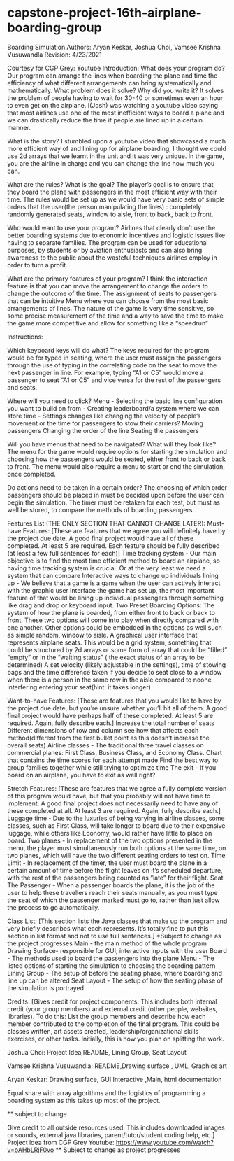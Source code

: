 # capstone-project-16th-airplane-boarding-group
Boarding Simulation
Authors: Aryan Keskar, Joshua Choi, Vamsee Krishna Vusuwandla
Revision: 4/23/2021

Courtesy for CGP Grey: Youtube
Introduction: 
What does your program do?
Our program can arrange the lines when boarding the plane and time the efficiency of what different arrangements can bring systematically and mathematically.
What problem does it solve? Why did you write it?
It solves the problem of people having to wait for 30-40 or sometimes even an hour to even get on the airplane. I(Josh) was watching a youtube video saying that most airlines use one of the most inefficient ways to board a plane and we can drastically reduce the time if people are lined up in a certain manner.

What is the story? 
I stumbled upon a youtube video that showcased a much more efficient way of and lining up for airplane boarding, I thought we could use 2d arrays that we learnt in the unit and it was very unique. In the game, you are the airline in charge and you can change the line how much you can. 

What are the rules? What is the goal?
The player’s goal is to ensure that they board the plane with passengers in the most efficient way with their time. The rules would be set up as we would have very basic sets of simple orders that the user(the person manipulating the lines) : completely randomly generated seats, window to aisle, front to back, back to front. 

Who would want to use your program?
Airlines that clearly don’t use the better boarding systems due to economic incentives and logistic issues like having to separate families. The program can be used for educational purposes, by students or by aviation enthusiasts and can also bring awareness to the public about the wasteful techniques airlines employ in order to turn a profit.

What are the primary features of your program?
I think the interaction feature is that you can move the arrangement to change the orders to change the outcome of the time.
The assignment of seats to passengers that can be intuitive
Menu where you can choose from  the most basic arrangements of lines.
The nature of the game is very time sensitive, so some precise measurement of the time and a way to save the time to make the game more competitive and allow for something like a “speedrun”

Instructions:

Which keyboard keys will do what? 
The keys required for the program would be for typed in seating, where the user must assign the passengers through the use of typing in the correlating code on the seat to move the next passenger in line. For example, typing “A1 or C5” would move a passenger to seat “A1 or C5” and vice versa for the rest of the passengers and seats.

Where will you need to click? 
Menu
	- Selecting the basic line configuration you want to build on from
	- Creating leaderboard/a system where we can store time
	- Settings changes like changing the velocity of people’s movement or the time for passengers to stow their carriers?
Moving passengers
Changing the order of the line
Seating the passengers

Will you have menus that need to be navigated? What will they look like? 
The menu for the game would require options for starting the simulation and choosing how the passengers would be seated, either front to back or back to front. The menu would also require a menu to start or end the simulation, once completed.

Do actions need to be taken in a certain order?
The choosing of which order passengers should be placed in must be decided upon before the user can begin the simulation. The timer must be retaken for each test, but must as well be stored, to compare the methods of boarding passengers.

Features List (THE ONLY SECTION THAT CANNOT CHANGE LATER):
Must-have Features:
[These are features that we agree you will definitely have by the project due date. A good final project would have all of these completed. At least 5 are required. Each feature should be fully described (at least a few full sentences for each)]
 Time tracking system - Our main objective is to find the most time efficient method to board an airplane, so having time tracking system is crucial. Or at the very least we need a system that can compare 
 Interactive ways to change up individuals lining up - We believe that a game is a game when the user can actively interact with the graphic user interface the game has set up, the most important feature of that would be lining up individual passengers through something like drag and drop or keyboard input.
 Two Preset Boarding Options: The system of how the plane is boarded, from either front to back or back to front. These two options will come into play when directly compared with one another. Other options could be embedded in the options as well such as simple random, window to aisle.
 A graphical user interface that represents airplane seats. This would be a grid system, something that could be structured by 2d arrays or some form of array that could be “filled” “empty” or in the “waiting status” ( the exact status of an array to be determined)
 A set velocity (likely adjustable in the settings), time of stowing bags and the time difference taken if you decide to seat close to a window when there is a person in the same row in the aisle compared to noone interfering entering your seat(hint: it takes longer)

Want-to-have Features:
[These are features that you would like to have by the project due date, but you’re unsure whether you’ll hit all of them. A good final project would have perhaps half of these completed. At least 5 are required. Again, fully describe each.]
Increase the total number of seats 
Different dimensions of row and column see how that affects each method(different from the first bullet point as this doesn’t increase the overall seats)
 Airline classes - The traditional three travel classes on commercial planes: First Class, Business Class, and Economy Class.
 Chart that contains the time scores for each attempt made
 Find the best way to group families together while still trying to optimize time
 The exit - If you board on an airplane, you have to exit as well right? 

Stretch Features:
[These are features that we agree a fully complete version of this program would have, but that you probably will not have time to implement. A good final project does not necessarily need to have any of these completed at all. At least 3 are required. Again, fully describe each.]
Luggage time - Due to the luxuries of being varying in airline classes, some classes, such as First Class, will take longer to board due to their expensive luggage, while others like Economy, would rather have little to place on board.
Two planes - In replacement of the two options presented in the menu, the player must simultaneously run both options at the same time, on two planes, which will have the two different seating orders to test on.
Time Limit - In replacement of the timer, the user must board the plane in a certain amount of time before the flight leaves on it’s scheduled departure, with the rest of the passengers being counted as “late” for their flight. 
Seat The Passenger - When a passenger boards the plane, it is the job of the user to help these travellers reach their seats manually, as you must type the seat of which the passenger marked must go to, rather than just allow the process to go automatically.


Class List:
[This section lists the Java classes that make up the program and very briefly describes what each represents. It’s totally fine to put this section in list format and not to use full sentences.]
*Subject to change as the project progresses
Main - the main method of the whole program
Drawing Surface- responsible for GUI, interactive inputs with the user
Board - The methods used to board the passengers into the plane
Menu - The listed options of starting the simulation to choosing the boarding pattern
Lining Group - The setup of before the seating phase, where boarding and line up can be altered
Seat Layout - The setup of how the seating phase of the simulation is portrayed

Credits:
[Gives credit for project components. This includes both internal credit (your group members) and external credit (other people, websites, libraries). To do this:
List the group members and describe how each member contributed to the completion of the final program. This could be classes written, art assets created, leadership/organizational skills exercises, or other tasks. Initially, this is how you plan on splitting the work.

Joshua Choi: Project Idea,README, Lining Group, Seat Layout

Vamsee Krishna Vusuwandla: README,Drawing surface , UML, Graphics art

Aryan Keskar: Drawing surface, GUI Interactive ,Main, html documentation

Equal share with array algorithms and the logistics of programming a boarding system as this takes up most of the project.

** subject to change


Give credit to all outside resources used. This includes downloaded images or sounds, external java libraries, parent/tutor/student coding help, etc.]
	Project idea from CGP Grey Youtube: https://www.youtube.com/watch?v=oAHbLRjF0vo
	** Subject to change as project progresses


